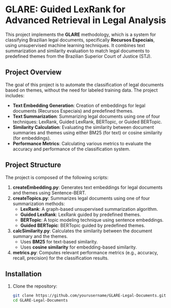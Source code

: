 # GLARE: Guided LexRank for Advanced Retrieval in Legal Analysis

This project implements the **GLARE** methodology, which is a system for classifying Brazilian legal documents, specifically **Recursos Especiais**, using unsupervised machine learning techniques. It combines text summarization and similarity evaluation to match legal documents to predefined themes from the Brazilian Superior Court of Justice (STJ).

## Project Overview

The goal of this project is to automate the classification of legal documents based on themes, without the need for labeled training data. The project includes:

- **Text Embedding Generation**: Creation of embeddings for legal documents (Recursos Especiais) and predefined themes.
- **Text Summarization**: Summarizing legal documents using one of four techniques: LexRank, Guided LexRank, BERTopic, or Guided BERTopic.
- **Similarity Calculation**: Evaluating the similarity between document summaries and themes using either BM25 (for text) or cosine similarity (for embeddings).
- **Performance Metrics**: Calculating various metrics to evaluate the accuracy and performance of the classification system.

## Project Structure

The project is composed of the following scripts:

1. **createEmbedding.py**: Generates text embeddings for legal documents and themes using Sentence-BERT.
2. **createTopics.py**: Summarizes legal documents using one of four summarization methods:
   - **LexRank**: A graph-based unsupervised summarization algorithm.
   - **Guided LexRank**: LexRank guided by predefined themes.
   - **BERTopic**: A topic modeling technique using sentence embeddings.
   - **Guided BERTopic**: BERTopic guided by predefined themes.
3. **calcSimilarity.py**: Calculates the similarity between the document summary and the themes.
   - Uses **BM25** for text-based similarity.
   - Uses **cosine similarity** for embedding-based similarity.
4. **metrics.py**: Computes relevant performance metrics (e.g., accuracy, recall, precision) for the classification results.

## Installation

1. Clone the repository:
   ```bash
   git clone https://github.com/yourusername/GLARE-Legal-Documents.git
   cd GLARE-Legal-Documents
